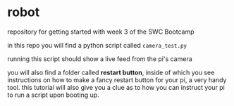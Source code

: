 # robot
repository for getting started with week 3 of the SWC Bootcamp

in this repo you will find a python script called `camera_test.py`

running this script should show a live feed from the pi's camera

you will also find a folder called **restart button**, inside of which you see instructions on how to make a fancy restart button for your pi, a very handy tool. this tutorial will also give you a clue as to how you can instruct your pi to run a script upon booting up.   
 
